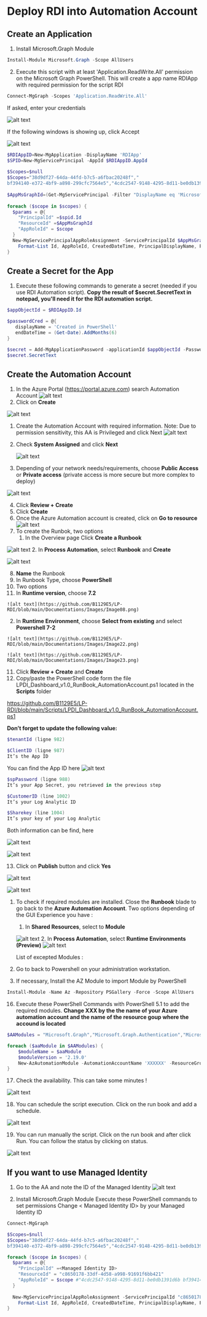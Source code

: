 # Deploy RDI into Automation Account

## Create an Application

1. Install Microsoft.Graph Module
```powershell
Install-Module Microsoft.Graph -Scope AllUsers
```

2. Execute this script with at least 'Application.ReadWrite.All' permission on the Microsoft Graph PowerShell. This will create a app name RDIApp with required permission for the script RDI
```powershell
Connect-MgGraph -Scopes 'Application.ReadWrite.All'
```
If asked, enter your credentials

![alt text](https://github.com/B1129E5/LP-RDI/blob/main/Documentations/Images/Image17.png)

If the following windows is showing up, click Accept

![alt text](https://github.com/B1129E5/LP-RDI/blob/main/Documentations/Images/Image18.png)


```powershell
$RDIAppID=New-MgApplication -DisplayName 'RDIApp'
$SPID=New-MgServicePrincipal -AppId $RDIAppID.AppId
 
$Scopes=$null
$Scopes="38d9df27-64da-44fd-b7c5-a6fbac20248f","
bf394140-e372-4bf9-a898-299cfc7564e5","4cdc2547-9148-4295-8d11-be0db1391d6b","7ab1d382-f21e-4acd-a863-ba3e13f7da61","c7fbd983-d9aa-4fa7-84b8-17382c103bc4","dc5007c0-2d7d-4c42-879c-2dab87571379","498476ce-e0fe-48b0-b801-37ba7e2685c6","6e472fd1-ad78-48da-a0f0-97ab2c6b769e","b0afded3-3588-46d8-8b3d-9842eff778da","246dd0d5-5bd0-4def-940b-0421030a5b68","edb419d6-7edc-42a3-9345-509bfdf5d87c","9a5d68dd-52b0-4cc2-bd40-abcf44ac3a30"
 
$AppMsGraphId=(Get-MgServicePrincipal -Filter "DisplayName eq 'Microsoft Graph'").Id
 
foreach ($scope in $scopes) {
  $params = @{
    "PrincipalId" =$spid.Id
    "ResourceId" =$AppMsGraphId
    "AppRoleId" = $scope
  }
  New-MgServicePrincipalAppRoleAssignment -ServicePrincipalId $AppMsGraphId -BodyParameter $params |
    Format-List Id, AppRoleId, CreatedDateTime, PrincipalDisplayName, PrincipalId, PrincipalType, ResourceDisplayName
}
```

## Create a Secret for the App
1. Execute these following commands to generate a secret (needed if you use RDI Automation script). 
**Copy the result of $secret.SecretText in notepad, you'll need it for the RDI automation script.**

```powershell
$appObjectId = $RDIAppID.Id

$passwordCred = @{
   displayName = 'Created in PowerShell'
   endDateTime = (Get-Date).AddMonths(6)
}

$secret = Add-MgApplicationPassword -applicationId $appObjectId -PasswordCredential $passwordCred
$secret.SecretText

```


## Create the Automation Account
1. In the Azure Portal (https://portal.azure.com) search Automation Account
   ![alt text](https://github.com/B1129E5/LP-RDI/blob/main/Documentations/Images/Image03.png)
2. Click on **Create**

![alt text](https://github.com/B1129E5/LP-RDI/blob/main/Documentations/Images/Image19.png)

1. Create the Automation Account with required information. Note: Due to permission sensitivity, this AA is Privileged and click Next
   ![alt text](https://github.com/B1129E5/LP-RDI/blob/main/Documentations/Images/Image04.png)
2. Check **System Assigned** and click **Next**

   ![alt text](https://github.com/B1129E5/LP-RDI/blob/main/Documentations/Images/Image05.png)

3. Depending of your network needs/requirements, choose **Public Access** or **Private access** (private access is more secure but more complex to deploy)

![alt text](https://github.com/B1129E5/LP-RDI/blob/main/Documentations/Images/Image06.png)

4. Click **Review + Create**
5. Click **Create**
6. Once the Azure Automation account is created, click on **Go to resource**
![alt text](https://github.com/B1129E5/LP-RDI/blob/main/Documentations/Images/Image20.png)
7. To create the Runbok, two options
   1. In the Overview page Click **Create a Runbook**

  ![alt text](https://github.com/B1129E5/LP-RDI/blob/main/Documentations/Images/Image21.png)
  2. In **Process Automation**, select **Runbook** and **Create**

![alt text](https://github.com/B1129E5/LP-RDI/blob/main/Documentations/Images/Image07.png)

8. **Name** the Runbook 
9. In Runbook Type, choose **PowerShell**
10. Two options
   1. In **Runtime version**, choose **7.2**

    ![alt text](https://github.com/B1129E5/LP-RDI/blob/main/Documentations/Images/Image08.png)
   2. In **Runtime Environment**, choose **Select from existing** and select **Powershell 7-2**

    ![alt text](https://github.com/B1129E5/LP-RDI/blob/main/Documentations/Images/Image22.png)

    ![alt text](https://github.com/B1129E5/LP-RDI/blob/main/Documentations/Images/Image23.png)

11.  Click **Review +  Create** and **Create**
12.  Copy/paste the PowerShell code form the file LPDI_Dashboard_v1.0_RunBook_AutomationAccount.ps1 located in the **Scripts** folder

https://github.com/B1129E5/LP-RDI/blob/main/Scripts/LPDI_Dashboard_v1.0_RunBook_AutomationAccount.ps1


**Don’t forget to update the following value:**
```powershell
$tenantId (ligne 982)

$ClientID (ligne 987)
It’s the App ID
```
You can find the App ID here
    ![alt text](https://github.com/B1129E5/LP-RDI/blob/main/Documentations/Images/Image24.png)

```powershell
$spPassword (ligne 988)
It’s your App Secret, you retrieved in the previous step

$CustomerID (line 1002)
It’s your Log Analytic ID

$Sharekey (line 1004)
It’s your key of your Log Analytic
```

Both information can be find, here

![alt text](https://github.com/B1129E5/LP-RDI/blob/main/Documentations/Images/Image25.png)


![alt text](https://github.com/B1129E5/LP-RDI/blob/main/Documentations/Images/Image09.png)

13.  Click on **Publish** button and click **Yes**

![alt text](https://github.com/B1129E5/LP-RDI/blob/main/Documentations/Images/Image10.png)

![alt text](https://github.com/B1129E5/LP-RDI/blob/main/Documentations/Images/Image27.png)


1.  To check if required modules are installed. Close the **Runbook** blade to go back to the **Azure Automation Account**. Two options depending of the GUI Experience you have :
     1. In **Shared Resources**, select to **Module**

      ![alt text](https://github.com/B1129E5/LP-RDI/blob/main/Documentations/Images/Image11.png)
     2. In **Process Automation**, select **Runtime Environments (Preview)**
    ![alt text](https://github.com/B1129E5/LP-RDI/blob/main/Documentations/Images/Image28.png)

    List of excepted Modules :


15. Go to back to Powershell on your administration workstation.
16. If necessary, Install the AZ Module to import Module by PowerShell

```powershell
Install-Module -Name Az -Repository PSGallery -Force -Scope AllUsers
```
16.  Execute these PowerShell Commands with PowerShell 5.1 to add the required modules. **Change XXX by the the name of your Azure automation account and the name of the resource goup where the accound is located**
```powershell
$AAModules = "Microsoft.Graph","Microsoft.Graph.Authentication","Microsoft.Graph.Users","Microsoft.Graph.Applications","Microsoft.Graph.Identity.DirectoryManagement","Microsoft.Graph.Identity.SignIns","Microsoft.Graph.DirectoryObjects","Microsoft.Graph.Identity.Governance","Microsoft.Graph.Groups","Microsoft.Graph.Beta","Microsoft.Graph.Beta.Authentication","Microsoft.Graph.Beta.Users","Microsoft.Graph.Beta.Applications","Microsoft.Graph.Beta.Identity.DirectoryManagement","Microsoft.Graph.Beta.Identity.SignIns","Microsoft.Graph.Beta.DirectoryObjects","Microsoft.Graph.Beta.Identity.Governance","Microsoft.Graph.Beta.Groups"

foreach ($aaModule in $AAModules) {
    $moduleName = $aaModule
    $moduleVersion = '2.19.0'
    New-AzAutomationModule -AutomationAccountName 'XXXXXX' -ResourceGroupName 'XXXX' -Name $moduleName -ContentLinkUri "https://www.powershellgallery.com/api/v2/package/$moduleName/$moduleVersion" -RuntimeVersion 7.2
}
```
17. Check the availability. This can take some minutes !

![alt text](https://github.com/B1129E5/LP-RDI/blob/main/Documentations/Images/Image12.png)

18. You can schedule the script execution. Click on the run book and add a schedule.

![alt text](https://github.com/B1129E5/LP-RDI/blob/main/Documentations/Images/Image13.png)

19. You can run manually the script. Click on the run book and after click Run. You can follow the status by clicking on status.

![alt text](https://github.com/B1129E5/LP-RDI/blob/main/Documentations/Images/Image14.png)


## If you want to use Managed Identity
1. Go to the AA and note the ID of the Managed Identity
![alt text](https://github.com/B1129E5/LP-RDI/blob/main/Documentations/Images/Image15.png)

2. Install Microsoft.Graph Module
Execute these PowerShell commands to set permissions
Change < Managed Identity ID> by your Managed Identity ID
```powershell
Connect-MgGraph

$Scopes=$null
$Scopes="38d9df27-64da-44fd-b7c5-a6fbac20248f","
bf394140-e372-4bf9-a898-299cfc7564e5","4cdc2547-9148-4295-8d11-be0db1391d6b","7ab1d382-f21e-4acd-a863-ba3e13f7da61","c7fbd983-d9aa-4fa7-84b8-17382c103bc4","dc5007c0-2d7d-4c42-879c-2dab87571379","498476ce-e0fe-48b0-b801-37ba7e2685c6","6e472fd1-ad78-48da-a0f0-97ab2c6b769e","b0afded3-3588-46d8-8b3d-9842eff778da","246dd0d5-5bd0-4def-940b-0421030a5b68","edb419d6-7edc-42a3-9345-509bfdf5d87c","9a5d68dd-52b0-4cc2-bd40-abcf44ac3a30"

foreach ($scope in $scopes) {
  $params = @{
    "PrincipalId" =<Managed Identity ID>
    "ResourceId" = "c8650178-33df-4d58-a998-91691f6bb421"
    "AppRoleId" = $scope #"4cdc2547-9148-4295-8d11-be0db1391d6b bf394140-e372-4bf9-a898-299cfc7564e5 7ab1d382-f21e-4acd-a863-ba3e13f7da61 c7fbd983-d9aa-4fa7-84b8-17382c103bc4 dc5007c0-2d7d-4c42-879c-2dab87571379 498476ce-e0fe-48b0-b801-37ba7e2685c6 6e472fd1-ad78-48da-a0f0-97ab2c6b769e b0afded3-3588-46d8-8b3d-9842eff778da 246dd0d5-5bd0-4def-940b-0421030a5b68 edb419d6-7edc-42a3-9345-509bfdf5d87c 9a5d68dd-52b0-4cc2-bd40-abcf44ac3a30"
  }
  
  New-MgServicePrincipalAppRoleAssignment -ServicePrincipalId "c8650178-33df-4d58-a998-91691f6bb421" -BodyParameter $params | 
    Format-List Id, AppRoleId, CreatedDateTime, PrincipalDisplayName, PrincipalId, PrincipalType, ResourceDisplayName
}
```
